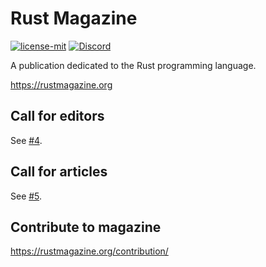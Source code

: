 # Rust Magazine

[![license-mit](https://img.shields.io/badge/license-MIT-blue.svg)](https://github.com/RustMagazine/rustmagazine/blob/main/LICENSE)
[![Discord](https://img.shields.io/discord/1078667135309594654?label=chat&logo=discord)](https://discord.gg/DdwgBuReJe)

A publication dedicated to the Rust programming language.

https://rustmagazine.org

## Call for editors

See [#4](https://github.com/RustMagazine/rustmagazine/issues/4).

## Call for articles

See [#5](https://github.com/RustMagazine/rustmagazine/issues/5).

## Contribute to magazine

https://rustmagazine.org/contribution/
